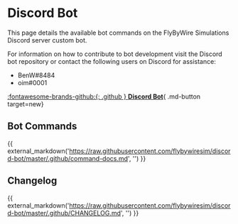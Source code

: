 # Discord Bot

This page details the available bot commands on the FlyByWire Simulations Discord server custom bot. 

For information on how to contribute to bot development visit the Discord bot repository or contact the following users on Discord for assistance:

- BenW#8484
- oim#0001

[:fontawesome-brands-github:{: .github } **Discord Bot**](https://github.com/flybywiresim/discord-bot){ .md-button target=new}

## Bot Commands

{{ external_markdown('https://raw.githubusercontent.com/flybywiresim/discord-bot/master/.github/command-docs.md', '') }}

## Changelog

{{ external_markdown('https://raw.githubusercontent.com/flybywiresim/discord-bot/master/.github/CHANGELOG.md', '') }}